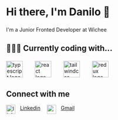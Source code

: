 <h1 align="left">Hi there, I'm Danilo 👋</h1>

###

<p align="left">I'm a Junior Fronted Developer at Wichee</p>

###

<h2 align="left">👨🏻‍💻 Currently coding with...</h2>

###

<div align="left">
  <img src="https://skillicons.dev/icons?i=ts" height="45" alt="typescript logo"  />
  <img width="25" />
  <img src="https://skillicons.dev/icons?i=react" height="45" alt="react logo"  />
  <img width="25" />
  <img src="https://skillicons.dev/icons?i=tailwind" height="45" alt="tailwindcss logo"  />
  <img width="25" />
  <img src="https://skillicons.dev/icons?i=redux" height="45" alt="redux logo"  />
</div>

###

## Connect with me
<img src="https://skillicons.dev/icons?i=linkedin" valign="top" height="25" alt="linkedin logo"  /> <img width="5" /> [Linkedin](https://www.linkedin.com/in/danilo-giarlini/) <img width="10" /> <img src="https://skillicons.dev/icons?i=gmail&theme=light&theme=light" valign="top" height="25" alt="gmail logo"  /> <img width="5" /> [Gmail](mailto:danilogiarlini@gmail.com) <br/>
  
